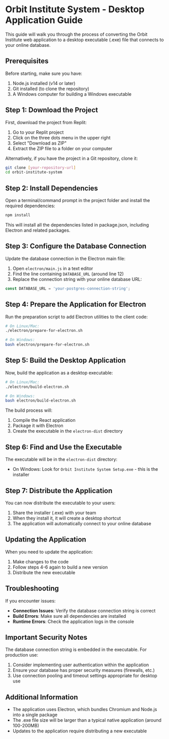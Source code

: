 # Orbit Institute System - Desktop Application Guide

This guide will walk you through the process of converting the Orbit Institute web application to a desktop executable (.exe) file that connects to your online database.

## Prerequisites

Before starting, make sure you have:

1. Node.js installed (v14 or later)
2. Git installed (to clone the repository)
3. A Windows computer for building a Windows executable

## Step 1: Download the Project

First, download the project from Replit:

1. Go to your Replit project
2. Click on the three dots menu in the upper right
3. Select "Download as ZIP"
4. Extract the ZIP file to a folder on your computer

Alternatively, if you have the project in a Git repository, clone it:

```bash
git clone [your-repository-url]
cd orbit-institute-system
```

## Step 2: Install Dependencies

Open a terminal/command prompt in the project folder and install the required dependencies:

```bash
npm install
```

This will install all the dependencies listed in package.json, including Electron and related packages.

## Step 3: Configure the Database Connection

Update the database connection in the Electron main file:

1. Open `electron/main.js` in a text editor
2. Find the line containing `DATABASE_URL` (around line 12)
3. Replace the connection string with your online database URL:

```javascript
const DATABASE_URL = 'your-postgres-connection-string';
```

## Step 4: Prepare the Application for Electron

Run the preparation script to add Electron utilities to the client code:

```bash
# On Linux/Mac:
./electron/prepare-for-electron.sh

# On Windows:
bash electron/prepare-for-electron.sh
```

## Step 5: Build the Desktop Application

Now, build the application as a desktop executable:

```bash
# On Linux/Mac:
./electron/build-electron.sh

# On Windows:
bash electron/build-electron.sh
```

The build process will:
1. Compile the React application
2. Package it with Electron
3. Create the executable in the `electron-dist` directory

## Step 6: Find and Use the Executable

The executable will be in the `electron-dist` directory:

- On Windows: Look for `Orbit Institute System Setup.exe` - this is the installer

## Step 7: Distribute the Application

You can now distribute the executable to your users:

1. Share the installer (.exe) with your team
2. When they install it, it will create a desktop shortcut
3. The application will automatically connect to your online database

## Updating the Application

When you need to update the application:

1. Make changes to the code
2. Follow steps 4-6 again to build a new version
3. Distribute the new executable

## Troubleshooting

If you encounter issues:

- **Connection Issues**: Verify the database connection string is correct
- **Build Errors**: Make sure all dependencies are installed
- **Runtime Errors**: Check the application logs in the console

## Important Security Notes

The database connection string is embedded in the executable. For production use:

1. Consider implementing user authentication within the application
2. Ensure your database has proper security measures (firewalls, etc.)
3. Use connection pooling and timeout settings appropriate for desktop use

## Additional Information

- The application uses Electron, which bundles Chromium and Node.js into a single package
- The .exe file size will be larger than a typical native application (around 100-200MB)
- Updates to the application require distributing a new executable
